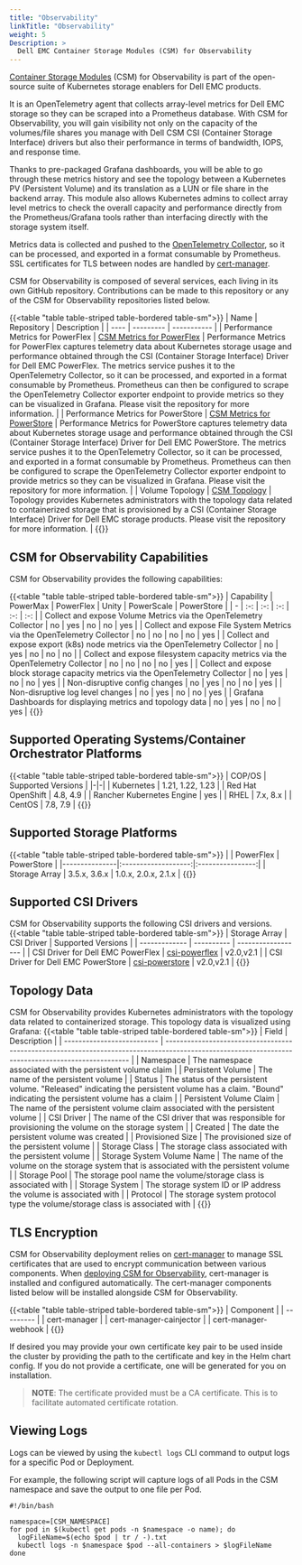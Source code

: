 ```yaml
---
title: "Observability"
linkTitle: "Observability"
weight: 5
Description: >
  Dell EMC Container Storage Modules (CSM) for Observability
---
```


 [Container Storage Modules](https://github.com/dell/csm) (CSM) for Observability is part of the open-source suite of Kubernetes storage enablers for Dell EMC products.
 
 It is an OpenTelemetry agent that collects array-level metrics for Dell EMC storage so they can be scraped into a Prometheus database. With CSM for Observability, you will gain visibility not only on the capacity of the volumes/file shares you manage with Dell CSM CSI (Container Storage Interface) drivers but also their performance in terms of bandwidth, IOPS, and response time. 
 
 Thanks to pre-packaged Grafana dashboards, you will be able to go through these metrics history and see the topology between a Kubernetes PV (Persistent Volume) and its translation as a LUN or file share in the backend array. This module also allows Kubernetes admins to collect array level metrics to check the overall capacity and performance directly from the Prometheus/Grafana tools rather than interfacing directly with the storage system itself.

Metrics data is collected and pushed to the [OpenTelemetry Collector](https://github.com/open-telemetry/opentelemetry-collector), so it can be processed, and exported in a format consumable by Prometheus. SSL certificates for TLS between nodes are handled by [cert-manager](https://github.com/jetstack/cert-manager).

CSM for Observability is composed of several services, each living in its own GitHub repository. Contributions can be made to this repository or any of the CSM for Observability repositories listed below. 

{{<table "table table-striped table-bordered table-sm">}}
| Name | Repository | Description |
| ---- | ---------  | ----------- |
| Performance Metrics for PowerFlex | [CSM Metrics for PowerFlex](https://github.com/dell/karavi-metrics-powerflex) | Performance Metrics for PowerFlex captures telemetry data about Kubernetes storage usage and performance obtained through the CSI (Container Storage Interface) Driver for Dell EMC PowerFlex. The metrics service pushes it to the OpenTelemetry Collector, so it can be processed, and exported in a format consumable by Prometheus. Prometheus can then be configured to scrape the OpenTelemetry Collector exporter endpoint to provide metrics so they can be visualized in Grafana. Please visit the repository for more information. |
| Performance Metrics for PowerStore | [CSM Metrics for PowerStore](https://github.com/dell/csm-metrics-powerstore) | Performance Metrics for PowerStore captures telemetry data about Kubernetes storage usage and performance obtained through the CSI (Container Storage Interface) Driver for Dell EMC PowerStore. The metrics service pushes it to the OpenTelemetry Collector, so it can be processed, and exported in a format consumable by Prometheus. Prometheus can then be configured to scrape the OpenTelemetry Collector exporter endpoint to provide metrics so they can be visualized in Grafana. Please visit the repository for more information. |
| Volume Topology | [CSM Topology](https://github.com/dell/karavi-topology) | Topology provides Kubernetes administrators with the topology data related to containerized storage that is provisioned by a CSI (Container Storage Interface) Driver for Dell EMC storage products. Please visit the repository for more information. |
{{</table>}}

## CSM for Observability Capabilities

CSM for Observability provides the following capabilities:

{{<table "table table-striped table-bordered table-sm">}}
| Capability | PowerMax | PowerFlex | Unity | PowerScale | PowerStore |
| - | :-: | :-: | :-: | :-: | :-: |
| Collect and expose Volume Metrics via the OpenTelemetry Collector | no | yes | no | no | yes |
| Collect and expose File System Metrics via the OpenTelemetry Collector | no |  no | no | no | yes |
| Collect and expose export (k8s) node metrics via the OpenTelemetry Collector | no |  yes | no | no | no |
| Collect and expose filesystem capacity metrics via the OpenTelemetry Collector | no | no | no | no | yes |
| Collect and expose block storage capacity metrics via the OpenTelemetry Collector | no | yes | no | no | yes |
| Non-disruptive config changes | no |  yes | no | no | yes |
| Non-disruptive log level changes | no |  yes | no | no | yes |
| Grafana Dashboards for displaying metrics and topology data | no |  yes | no | no | yes |
{{</table>}}

## Supported Operating Systems/Container Orchestrator Platforms

{{<table "table table-striped table-bordered table-sm">}}
| COP/OS | Supported Versions |
|-|-|
| Kubernetes    | 1.21, 1.22, 1.23 |
| Red Hat OpenShift | 4.8, 4.9 |
| Rancher Kubernetes Engine | yes | 
| RHEL          |     7.x, 8.x      |
| CentOS        |     7.8, 7.9     |
{{</table>}}

## Supported Storage Platforms

{{<table "table table-striped table-bordered table-sm">}}
|               | PowerFlex | PowerStore |
|---------------|:-------------------:|:----------------:|
| Storage Array | 3.5.x, 3.6.x | 1.0.x, 2.0.x, 2.1.x |
{{</table>}}

## Supported CSI Drivers

CSM for Observability supports the following CSI drivers and versions.
{{<table "table table-striped table-bordered table-sm">}}
| Storage Array | CSI Driver | Supported Versions |
| ------------- | ---------- | ------------------ |
| CSI Driver for Dell EMC PowerFlex | [csi-powerflex](https://github.com/dell/csi-powerflex) | v2.0,v2.1 |
| CSI Driver for Dell EMC PowerStore | [csi-powerstore](https://github.com/dell/csi-powerstore) | v2.0,v2.1 |
{{</table>}}

## Topology Data

CSM for Observability provides Kubernetes administrators with the topology data related to containerized storage. This topology data is visualized using Grafana:
{{<table "table table-striped table-bordered table-sm">}}
| Field                      | Description                                                                                                                                        |
| -------------------------- | -------------------------------------------------------------------------------------------------------------------------------------------------- |
| Namespace                  | The namespace associated with the persistent volume claim                                                                                          |
| Persistent Volume          | The name of the persistent volume                                                                                                                  |
| Status                     | The status of the persistent volume. "Released" indicating the persistent volume has a claim. "Bound" indicating the persistent volume has a claim |
| Persistent Volume Claim    | The name of the persistent volume claim associated with the persistent volume                                                                      |
| CSI Driver                 | The name of the CSI driver that was responsible for provisioning the volume on the storage system                                                  |
| Created                    | The date the persistent volume was created                                                                                                         |
| Provisioned Size           | The provisioned size of the persistent volume                                                                                                      |
| Storage Class              | The storage class associated with the persistent volume                                                                                            |
| Storage System Volume Name | The name of the volume on the storage system that is associated with the persistent volume                                                         |
| Storage Pool               | The storage pool name the volume/storage class is associated with                                                                                  |
| Storage System             | The storage system ID or IP address the volume is associated with                                                                                  |
| Protocol                   | The storage system protocol type the volume/storage class is associated with                                                                       |
{{</table>}}
## TLS Encryption

CSM for Observability deployment relies on [cert-manager](https://github.com/jetstack/cert-manager) to manage SSL certificates that are used to encrypt communication between various components. When [deploying CSM for Observability](./deployment), cert-manager is installed and configured automatically.  The cert-manager components listed below will be installed alongside CSM for Observability.

{{<table "table table-striped table-bordered table-sm">}}
| Component |
| --------- |
| cert-manager |
| cert-manager-cainjector |
| cert-manager-webhook |
{{</table>}}

If desired you may provide your own certificate key pair to be used inside the cluster by providing the path to the certificate and key in the Helm chart config. If you do not provide a certificate, one will be generated for you on installation.
> __NOTE__: The certificate provided must be a CA certificate. This is to facilitate automated certificate rotation.

## Viewing Logs

Logs can be viewed by using the `kubectl logs` CLI command to output logs for a specific Pod or Deployment.

For example, the following script will capture logs of all Pods in the CSM namespace and save the output to one file per Pod.

```
#!/bin/bash

namespace=[CSM_NAMESPACE]
for pod in $(kubectl get pods -n $namespace -o name); do
  logFileName=$(echo $pod | tr / -).txt
  kubectl logs -n $namespace $pod --all-containers > $logFileName
done
```
